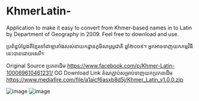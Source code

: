 # KhmerLatin-
Application to make it easy to convert from Khmer-based names in to Latin by Department of Geography in 2009.
Feel free to download and use.

ប្រព័ន្ធបំប្លែងពីខ្មែរទៅជាឡាតាំងរបស់នាយកដ្ឋានភូមិសាស្ត្រជាតិ ឆ្នាំ២០០៩។ 
អ្នកអាចទាញយកកម្មវិធីនេះបានដោយសេរី។

Original Source ប្រភពដើម https://www.facebook.com/p/Khmer-Latin-100069610461231/
OG Download Link តំណភ្ជាប់សម្រាប់ទាញយកប្រភពដើម https://www.mediafire.com/file/a1aicf6asxb8d5j/Khmer_Latin_v1.0.0.zip

![image](https://github.com/z-torn/KhmerLatin-/assets/51876653/99a098f5-5f7d-4408-b0b6-d8cfaeb00443)
![image](https://github.com/z-torn/KhmerLatin-/assets/51876653/a5ccd536-8280-4cdd-b376-71a723b02871)

